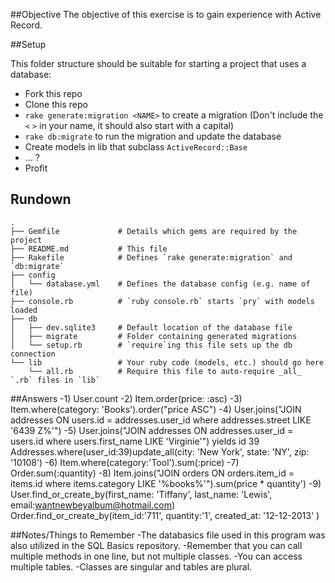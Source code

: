 ##Objective
The objective of this exercise is to gain experience with Active Record.

##Setup

This folder structure should be suitable for starting a project that uses a database:

* Fork this repo
* Clone this repo
* `rake generate:migration <NAME>` to create a migration (Don't include the `<` `>` in your name, it should also start with a capital)
* `rake db:migrate` to run the migration and update the database
* Create models in lib that subclass `ActiveRecord::Base`
* ... ?
* Profit


## Rundown

```
.
├── Gemfile             # Details which gems are required by the project
├── README.md           # This file
├── Rakefile            # Defines `rake generate:migration` and `db:migrate`
├── config
│   └── database.yml    # Defines the database config (e.g. name of file)
├── console.rb          # `ruby console.rb` starts `pry` with models loaded
├── db
│   ├── dev.sqlite3     # Default location of the database file
│   ├── migrate         # Folder containing generated migrations
│   └── setup.rb        # `require`ing this file sets up the db connection
└── lib                 # Your ruby code (models, etc.) should go here
    └── all.rb          # Require this file to auto-require _all_ `.rb` files in `lib`
```

##Answers
-1) User.count
-2) Item.order(price: :asc)
-3) Item.where(category: 'Books').order("price ASC")
-4) User.joins("JOIN addresses ON users.id = addresses.user_id where addresses.street LIKE '6439 Z%'")
-5) User.joins("JOIN addresses ON addresses.user_id = users.id where users.first_name LIKE 'Virginie'")
          yields id 39
   Addresses.where(user_id:39)update_all(city: 'New York', state: 'NY', zip: '10108')
-6) Item.where(category:'Tool').sum(:price)
-7) Order.sum(:quantity)
-8) Item.joins("JOIN orders ON orders.item_id = items.id where items.category LIKE '%books%'").sum(price * quantity')
-9) User.find_or_create_by(first_name: 'Tiffany', last_name: 'Lewis', email:wantnewbeyalbum@hotmail.com)
   Order.find_or_create_by(item_id:'711', quantity:'1', created_at: '12-12-2013' )



##Notes/Things to Remember
-The databasics file used in this program was also utilized in the SQL Basics repository.
-Remember that you can call multiple methods in one line, but not multiple classes.
-You can access multiple tables.
-Classes are singular and tables are plural.
